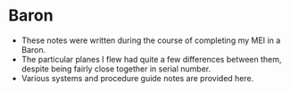 # Baron

* These notes were written during the course of completing my MEI in a Baron.
* The particular planes I flew had quite a few differences between them, despite being fairly close together in serial number.
* Various systems and procedure guide notes are provided here.
